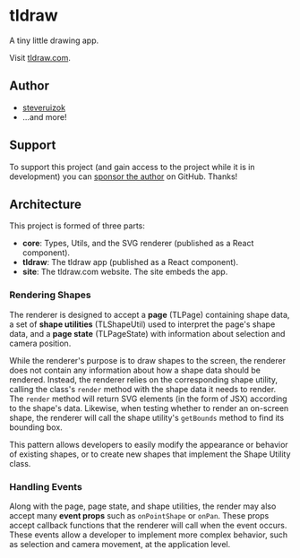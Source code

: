 # tldraw

A tiny little drawing app.

Visit [tldraw.com](https://tldraw.com/).

## Author

- [steveruizok](https://twitter.com/steveruizok)
- ...and more!

## Support

To support this project (and gain access to the project while it is in development) you can [sponsor the author](https://github.com/sponsors/steveruizok) on GitHub. Thanks!

## Architecture

This project is formed of three parts:

- **core**: Types, Utils, and the SVG renderer (published as a React component).
- **tldraw**: The tldraw app (published as a React component).
- **site**: The tldraw.com website. The site embeds the app.

### Rendering Shapes

The renderer is designed to accept a **page** (TLPage) containing shape data, a set of **shape utilities** (TLShapeUtil) used to interpret the page's shape data, and a **page state** (TLPageState) with information about selection and camera position.

While the renderer's purpose is to draw shapes to the screen, the renderer does not contain any information about how a shape data should be rendered. Instead, the renderer relies on the corresponding shape utility, calling the class's `render` method with the shape data it needs to render. The `render` method will return SVG elements (in the form of JSX) according to the shape's data. Likewise, when testing whether to render an on-screen shape, the renderer will call the shape utility's `getBounds` method to find its bounding box.

This pattern allows developers to easily modify the appearance or behavior of existing shapes, or to create new shapes that implement the Shape Utility class.

### Handling Events

Along with the page, page state, and shape utilities, the render may also accept many **event props** such as `onPointShape` or `onPan`. These props accept callback functions that the renderer will call when the event occurs. These events allow a developer to implement more complex behavior, such as selection and camera movement, at the application level.
